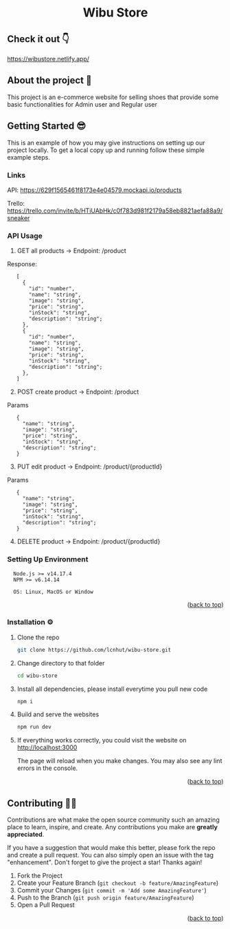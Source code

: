   <h1 align="center">Wibu Store</h1>

## Check it out  👇
https://wibustore.netlify.app/

## About the project 🤡
This project is an e-commerce website for selling shoes that provide some basic functionalities for Admin user and Regular user

## Getting Started  😎
This is an example of how you may give instructions on setting up our project locally.
To get a local copy up and running follow these simple example steps.

### Links
API: https://629f1565461f8173e4e04579.mockapi.io/products

Trello: https://trello.com/invite/b/HTiUAbHk/c0f783d981f2179a58eb8821aefa88a9/sneaker

### API Usage
  1. GET all products -> Endpoint: /product
  
 Response:
 ```
    [
      {
        "id": "number",
        "name": "string",
        "image": "string",
        "price": "string",
        "inStock": "string",
        "description": "string";
      },
      {
        "id": "number",
        "name": "string",
        "image": "string",
        "price": "string",
        "inStock": "string",
        "description": "string";
      },
    ]
  ```
  2. POST create product -> Endpoint: /product
 
 Params
 ```
    {
      "name": "string",
      "image": "string",
      "price": "string",
      "inStock": "string",
      "description": "string";
    }
 ```
   3. PUT edit product -> Endpoint: /product/{productId} 
 
 Params
 ```
    {
      "name": "string",
      "image": "string",
      "price": "string",
      "inStock": "string",
      "description": "string";
    }
 ```
    
   4. DELETE product -> Endpoint: /product/{productId}
  
### Setting Up Environment 
```
  Node.js >= v14.17.4
  NPM >= v6.14.14

  OS: Linux, MacOS or Window
```
<p align="right">(<a href="#top">back to top</a>)</p>

### Installation ⚙️
1. Clone the repo

    ```sh
    git clone https://github.com/lcnhut/wibu-store.git
    ```
    
2. Change directory to that folder

    ```sh
    cd wibu-store
    ```
3. Install all dependencies, please install everytime you pull new code

    ```sh
    npm i
    ```

4. Build and serve the websites

    ```sh
    npm run dev
    ```
4. If everything works correctly, you could visit the website on [http://localhost:3000](http://localhost:3000)
    
    The page will reload when you make changes.
    You may also see any lint errors in the console.

<p align="right">(<a href="#top">back to top</a>)</p>


<!-- ## Usage  👀
Adminstrator user
```
email: admin@gmail.com
password: Admin@123
```

Regular user
```
email: nhut@gmail.com
password: Nhut@123
```

<p align="right">(<a href="#top">back to top</a>)</p> -->


## Contributing  🤜🤛

Contributions are what make the open source community such an amazing place to learn, inspire, and create. Any contributions you make are **greatly appreciated**.

If you have a suggestion that would make this better, please fork the repo and create a pull request. You can also simply open an issue with the tag "enhancement".
Don't forget to give the project a star! Thanks again!

1. Fork the Project
2. Create your Feature Branch (`git checkout -b feature/AmazingFeature`)
3. Commit your Changes (`git commit -m 'Add some AmazingFeature'`)
4. Push to the Branch (`git push origin feature/AmazingFeature`)
5. Open a Pull Request

<p align="right">(<a href="#top">back to top</a>)</p>
